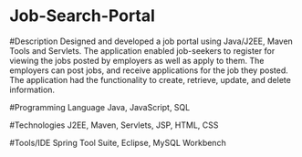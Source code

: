# Job-Search-Portal
#Description
   Designed and developed a job portal using Java/J2EE, Maven Tools and Servlets.
   The application enabled job-seekers to register for viewing the jobs posted by employers as well as apply to them. 
   The employers can post jobs, and receive applications for the job they posted. The application had the functionality 
   to create, retrieve, update, and delete information.
       
#Programming Language
   Java, JavaScript, SQL

#Technologies
   J2EE, Maven, Servlets, JSP, HTML, CSS

#Tools/IDE
   Spring Tool Suite, Eclipse, MySQL Workbench
